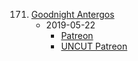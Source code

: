 171. [Goodnight Antergos](https://linuxgamecast.com/2019/05/lwdw-171-goodnight-antergos/)
     * 2019-05-22
        * [Patreon](https://www.patreon.com/posts/lwdw-171-27060032)
        * [UNCUT Patreon](https://www.patreon.com/posts/lwdw-171-uncut-27060007)
